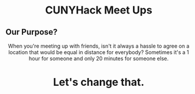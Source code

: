 <div>
    <h1  align="center" >CUNYHack Meet Ups</h1>
</div>

## Our Purpose?

<p align="center">
When you're meeting up with friends, isn't it always a hassle to agree on a location that would be equal in distance for everybody? 
    Sometimes it's a 1 hour for someone and only 20 minutes for someone else. 
</p>

<div>
    <h1  align="center" >Let's change that.</h1>
</div>
